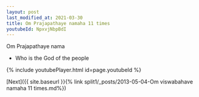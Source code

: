 ```yaml
---
layout: post
last_modified_at: 2021-03-30
title: Om Prajapathaye namaha 11 times
youtubeId: NpxvjNbpBdI
---
```

 
 
Om Prajapathaye nama 
 
 -  Who is the God of the people 
 
  
 
  
 
 
 
 
 
 


{% include youtubePlayer.html id=page.youtubeId %}
 
[Next]({{ site.baseurl }}{% link  split1/_posts/2013-05-04-Om viswabahave namaha 11 times.md%})
 
